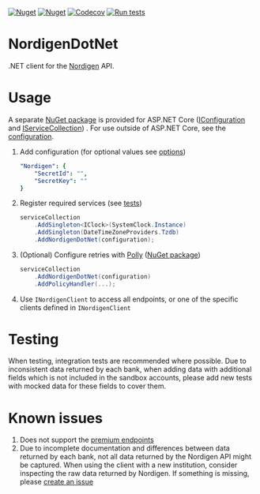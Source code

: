 [![Nuget](https://img.shields.io/nuget/v/VMelnalksnis.NordigenDotNet?label=NordigenDotNet)](https://www.nuget.org/packages/VMelnalksnis.NordigenDotNet/)
[![Nuget](https://img.shields.io/nuget/v/VMelnalksnis.NordigenDotNet.DependencyInjection?label=NordigenDotNet.DependencyInjection)](https://www.nuget.org/packages/VMelnalksnis.NordigenDotNet.DependencyInjection/)
[![Codecov](https://img.shields.io/codecov/c/github/VMelnalksnis/NordigenDotNet)](https://app.codecov.io/gh/VMelnalksnis/NordigenDotNet)
[![Run tests](https://github.com/VMelnalksnis/NordigenDotNet/actions/workflows/test.yml/badge.svg?branch=master)](https://github.com/VMelnalksnis/NordigenDotNet/actions/workflows/test.yml)

# NordigenDotNet
.NET client for the [Nordigen](https://nordigen.com/en/) API.

# Usage

A separate [NuGet package](https://www.nuget.org/packages/VMelnalksnis.NordigenDotNet.DependencyInjection/)
is provided for ASP.NET Core
([IConfiguration](https://docs.microsoft.com/en-us/dotnet/api/microsoft.extensions.configuration.iconfiguration)
and [IServiceCollection](https://docs.microsoft.com/en-us/dotnet/api/microsoft.extensions.dependencyinjection.iservicecollection))
.
For use outside of ASP.NET Core, see the
[configuration](source/VMelnalksnis.NordigenDotNet.DependencyInjection/ServiceCollectionExtensions.cs).

1. Add configuration (for optional values see [options](source/VMelnalksnis.NordigenDotNet/NordigenOptions.cs))
   ```yaml
   "Nordigen": {
       "SecretId": "",
       "SecretKey": ""
   }
   ```

2. Register required services (see [tests](tests/VMelnalksnis.NordigenDotNet.DependencyInjection.Tests/ServiceCollectionExtensionsTests.cs))
   ```csharp
   serviceCollection
       .AddSingleton<IClock>(SystemClock.Instance)
       .AddSingleton(DateTimeZoneProviders.Tzdb)
       .AddNordigenDotNet(configuration);
   ```

3. (Optional) Configure retries
   with [Polly](https://github.com/App-vNext/Polly) ([NuGet package](https://www.nuget.org/packages/Microsoft.Extensions.Http.Polly))
   ```csharp
   serviceCollection
       .AddNordigenDotNet(configuration)
       .AddPolicyHandler(...);
   ```

4. Use `INordigenClient` to access all endpoints, or one of the specific clients defined in `INordigenClient`

# Testing

When testing, integration tests are recommended where possible. 
Due to inconsistent data returned by each bank, when adding data with additional fields which is not included in the sandbox accounts, please add new tests with mocked data for these fields to cover them.

# Known issues

1. Does not support the
   [premium endpoints](https://nordigen.com/en/docs/account-information/integration/parameters-and-responses/#/premium)
2. Due to incomplete documentation and differences between data returned by each bank,
   not all data returned by the Nordigen API might be captured.
   When using the client with a new institution, consider inspecting the raw data returned by Nordigen.
   If something is missing, please [create an issue](https://github.com/VMelnalksnis/NordigenDotNet/issues/new)
